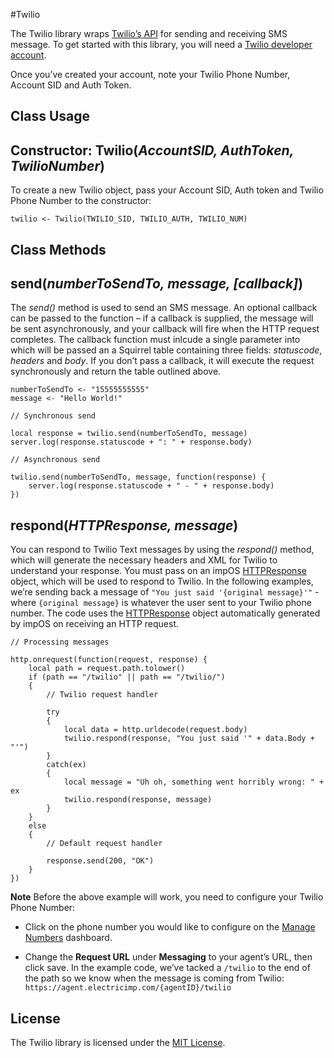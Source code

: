#Twilio

The Twilio library wraps [Twilio’s API](http://www.twilio.com/) for sending and receiving SMS message. To get started with this library, you will need a [Twilio developer account](http://developers.twilio.com/).

Once you’ve created your account, note your Twilio Phone Number, Account SID and Auth Token.

## Class Usage

## Constructor: Twilio(*AccountSID, AuthToken, TwilioNumber*)

To create a new Twilio object, pass your Account SID, Auth token and Twilio Phone Number to the constructor:

```squirrel
twilio <- Twilio(TWILIO_SID, TWILIO_AUTH, TWILIO_NUM)
```

## Class Methods

## send(*numberToSendTo, message, [callback]*)

The *send()* method is used to send an SMS message. An optional callback can be passed to the function &ndash; if a callback is supplied, the message will be sent asynchronously, and your callback will fire when the HTTP request completes. The callback function must inlcude a single parameter into which will be passed an a Squirrel table containing three fields: *statuscode*, *headers* and *body*. If you don’t pass a callback, it will execute the request synchronously and return the table outlined above.

```squirrel
numberToSendTo <- "15555555555"
message <- "Hello World!"

// Synchronous send

local response = twilio.send(numberToSendTo, message)
server.log(response.statuscode + ": " + response.body)

// Asynchronous send

twilio.send(numberToSendTo, message, function(response) {
	server.log(response.statuscode + " - " + response.body)
})
```

## respond(*HTTPResponse, message*)

You can respond to Twilio Text messages by using the *respond()* method, which will generate the necessary headers and XML for Twilio to understand your response. You must pass on an impOS [HTTPResponse](https://electricimp.com/docs/api/httpresponse/) object, which will be used to respond to Twilio. In the following examples, we’re sending back a message of `"You just said '{original message}'"` - where `{original message}` is whatever the user sent to your Twilio phone number. The code uses the [HTTPResponse](https://electricimp.com/docs/api/httpresponse/) object automatically generated by impOS on receiving an HTTP request.

```squirrel
// Processing messages

http.onrequest(function(request, response) {
    local path = request.path.tolower()
    if (path == "/twilio" || path == "/twilio/") 
    {
        // Twilio request handler
        
        try 
        {
            local data = http.urldecode(request.body)
            twilio.respond(response, "You just said '" + data.Body + "'")
        } 
        catch(ex) 
        {
            local message = "Uh oh, something went horribly wrong: " + ex
            twilio.respond(response, message)
        }
    } 
    else 
    {
        // Default request handler
        
        response.send(200, "OK")
    }
})
```

**Note** Before the above example will work, you need to configure your Twilio Phone Number:

 - Click on the phone number you would like to configure on the [Manage Numbers](https://www.twilio.com/user/account/phone-numbers/incoming) dashboard.

 - Change the **Request URL** under **Messaging** to your agent’s URL, then click save. In the example code, we’ve tacked a `/twilio` to the end of the path so we know when the message is coming from Twilio: ```https://agent.electricimp.com/{agentID}/twilio```

## License

The Twilio library is licensed under the [MIT License](./LICENSE).

